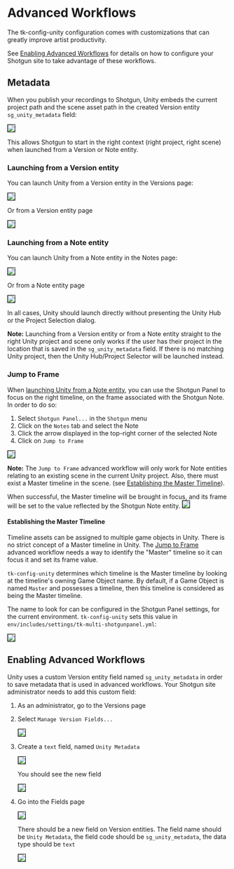 # Advanced Workflows
The tk-config-unity configuration comes with customizations that can greatly
improve artist productivity. 

See [Enabling Advanced Workflows](#enabling-advanced-workflows) for details on how to configure your Shotgun
site to take advantage of these workflows.

## Metadata
When you publish your recordings to Shotgun, Unity embeds the current project path 
and the scene asset path in the created Version entity `sg_unity_metadata` field:

<img src="images/metadata.png" style="border: 1px solid black"/>

This allows Shotgun to start in the right context (right project, 
right scene) when launched from a Version or Note entity.

### Launching from a Version entity
You can launch Unity from a Version entity in the Versions page:

<img src="images/launch_from_version_1.png" style="border: 1px solid black"/>

Or from a Version entity page

<img src="images/launch_from_version_2.png" style="border: 1px solid black"/>

### Launching from a Note entity
You can launch Unity from a Note entity in the Notes page:

<img src="images/launch_from_note_1.png" style="border: 1px solid black"/>

Or from a Note entity page

<img src="images/launch_from_note_2.png" style="border: 1px solid black"/>

In all cases, Unity should launch directly without presenting the Unity Hub or 
the Project Selection dialog.

**Note:** Launching from a Version entity or from a Note entity straight to the 
right Unity project and scene only works if the user has their 
project in the location that is saved in the `sg_unity_metadata` field.
If there is no matching Unity project, then the Unity Hub/Project Selector will
be launched instead.

### Jump to Frame
When [launching Unity from a Note entity](#launching-from-a-note-entity), you 
can use the Shotgun Panel to focus on the right timeline, on the frame associated
with the Shotgun Note. In order to do so:

1. Select `Shotgun Panel...` in the `Shotgun` menu
2. Click on the `Notes` tab and select the Note
3. Click the arrow displayed in the top-right corner of the selected Note
4. Click on `Jump to Frame`

<img src="images/jump_to_frame.png" style="border: 1px solid black"/>

**Note:** The `Jump to Frame` advanced workflow will only work for Note entities
relating to an existing scene in the current Unity project. Also, there must
exist a Master timeline in the scene.
(see [Establishing the Master Timeline](#establishing-the-master-timeline)).

When successful, the Master timeline will be brought in focus, and its frame will
be set to the value reflected by the Shotgun Note entity.
<img src="images/jump_to_frame_focused_master.png" style="border: 1px solid black"/>

#### Establishing the Master Timeline
Timeline assets can be assigned to multiple game objects in Unity. There is no
strict concept of a Master timeline in Unity. The [Jump to Frame](#jump-to-frame)
advanced workflow needs a way to identify the "Master" timeline so it can focus 
it and set its frame value.

`tk-config-unity` determines which timeline is the Master timeline by looking at
the timeline's owning Game Object name. By default, if a Game Object is named 
`Master` and possesses a timeline, then this timeline is considered as being the 
Master timeline.

The name to look for can be configured in the Shotgun Panel settings, for the 
current environment. `tk-config-unity` sets this value in 
`env/includes/settings/tk-multi-shotgunpanel.yml`:

<img src="images/master_timeline_setting.png" style="border: 1px solid black"/>

## Enabling Advanced Workflows
Unity uses a custom Version entity field named `sg_unity_metadata` in order to
save metadata that is used in advanced workflows. Your Shotgun site administrator
needs to add this custom field:

1. As an administrator, go to the Versions page
2. Select `Manage Version Fields...`  

    <img src="images/manage_version_fields.png" style="border: 1px solid black"/>

3. Create a `text` field, named `Unity Metadata`  

    <img src="images/new_field.png" style="border: 1px solid black"/>

    You should see the new field  

    <img src="images/new_field_2.png" style="border: 1px solid black"/>

4. Go into the Fields page  

    <img src="images/fields.png" style="border: 1px solid black"/>  

    There should be a new field on Version entities. The field name should be `Unity Metadata`, the field code should be `sg_unity_metadata`, the data type should be `text`  

    <img src="images/validate_field.png" style="border: 1px solid black"/>